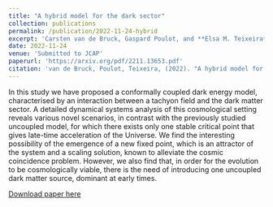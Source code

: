 ```yaml
---
title: "A hybrid model for the dark sector"
collection: publications
permalink: /publication/2022-11-24-hybrid
excerpt: 'Carsten van de Bruck, Gaspard Poulot, and **Elsa M. Teixeira**'
date: 2022-11-24
venue: 'Submitted to JCAP'
paperurl: 'https://arxiv.org/pdf/2211.13653.pdf'
citation: 'van de Bruck, Poulot, Teixeira, (2022). "A hybrid model for the dark sector" Submitted to JCAP (2022)'
---
```

In this study we have proposed a conformally coupled dark energy model, characterised by an interaction between a tachyon field and the dark matter sector. A detailed dynamical systems analysis of this cosmological setting reveals various novel scenarios, in contrast with the previously studied uncoupled model, for which there exists only one stable critical point that gives late-time acceleration of the Universe. We find the interesting possibility of the emergence of a new fixed point, which is an attractor of the system and a scaling solution, known to alleviate the cosmic coincidence problem. However, we also find that, in order for the evolution to be cosmologically viable, there is the need of introducing one uncoupled dark matter source, dominant at early times.

[Download paper here](https://arxiv.org/pdf/2211.13653.pdf)
